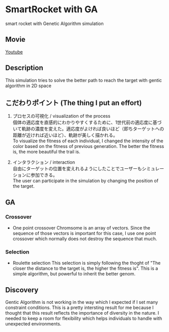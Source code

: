 # SmartRocket with GA
smart rocket with Genetic Algorithm simulation

## Movie
[Youtube](https://youtu.be/mZ0FwMoI0Ew)

## Description
This simulation tries to solve the better path to reach the target with gentic algorithm in 2D space

## こだわりポイント (The thing I put an effort)
1. プロセスの可視化 / visualization of the process <br>
個体の適応度を直感的にわかりやすくするために、1世代前の適応度に基づいて軌跡の濃度を変えた。適応度がよければ良いほど（即ちターゲットへの距離が近ければ近いほど）、軌跡が美しく描かれる。 <br>
To visualize the fitness of each individual, I changed the intensity of the color based on the fitness of previous generation. The better the fitness is, the more beautiful the trail is. 

2. インタラクション / interaction <br>
自由にターゲットの位置を変えれるようにしたことでユーザーもシミュレーションに参加できる。 <br>
The user can participate in the simulation by changing the position of the target.

## GA
### Crossover
- One point crossover
Chromsome is an array of vectors. Since the sequence of those vectors is important for this case, I use one point crossover which normally does not destroy the sequence that much. 
### Selection
- Roulette selection
This selection is simply following the thoght of "The closer the distance to the target is, the higher the fitness is".
This is a simple algorithm, but powerful to inherit the better genom.

## Discovery
Gentic Algorithm is not working in the way which I expected if I set many constraint conditions.
This is a pretty intersting result for me because I thought that this result reflects the importance of diversity in the nature. I needed to keep a room for flexibility which helps individuals to handle with unexpected environments.
